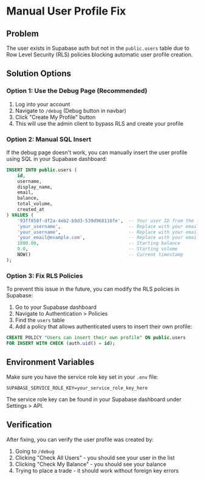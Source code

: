 # Manual User Profile Fix

## Problem
The user exists in Supabase auth but not in the `public.users` table due to Row Level Security (RLS) policies blocking automatic user profile creation.

## Solution Options

### Option 1: Use the Debug Page (Recommended)
1. Log into your account
2. Navigate to `/debug` (Debug button in navbar)
3. Click "Create My Profile" button
4. This will use the admin client to bypass RLS and create your profile

### Option 2: Manual SQL Insert
If the debug page doesn't work, you can manually insert the user profile using SQL in your Supabase dashboard:

```sql
INSERT INTO public.users (
    id,
    username,
    display_name,
    email,
    balance,
    total_volume,
    created_at
) VALUES (
    '93ff858f-df2a-4eb2-b9d3-539d968116fe',  -- Your user ID from the logs
    'your_username',                         -- Replace with your email username
    'your_username',                         -- Replace with your email username
    'your_email@example.com',                -- Replace with your email
    1000.00,                                 -- Starting balance
    0.0,                                     -- Starting volume
    NOW()                                    -- Current timestamp
);
```

### Option 3: Fix RLS Policies
To prevent this issue in the future, you can modify the RLS policies in Supabase:

1. Go to your Supabase dashboard
2. Navigate to Authentication > Policies
3. Find the `users` table
4. Add a policy that allows authenticated users to insert their own profile:

```sql
CREATE POLICY "Users can insert their own profile" ON public.users
FOR INSERT WITH CHECK (auth.uid() = id);
```

## Environment Variables
Make sure you have the service role key set in your `.env` file:

```
SUPABASE_SERVICE_ROLE_KEY=your_service_role_key_here
```

The service role key can be found in your Supabase dashboard under Settings > API.

## Verification
After fixing, you can verify the user profile was created by:
1. Going to `/debug`
2. Clicking "Check All Users" - you should see your user in the list
3. Clicking "Check My Balance" - you should see your balance
4. Trying to place a trade - it should work without foreign key errors 